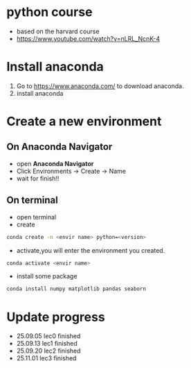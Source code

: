 # python course
- based on the harvard course 
- https://www.youtube.com/watch?v=nLRL_NcnK-4


# Install anaconda
1. Go to https://www.anaconda.com/ to download anaconda.
2. install anaconda

# Create a new environment
## On Anaconda Navigator
   - open **Anaconda Navigator**  
   - Click Environments → Create → Name
   - wait for finish!!
## On terminal
   - open terminal
   - create

```bash
conda create -n <envir name> python=<version>
```

   - activate,you will enter the environment you created.

```bash
conda activate <envir name>
```


   - install some package

```bash
conda install numpy matplotlib pandas seaborn
```

# Update progress
- 25.09.05 lec0 finished
- 25.09.13 lec1 finished
- 25.09.20 lec2 finished
- 25.11.01 lec3 finished




   


   
